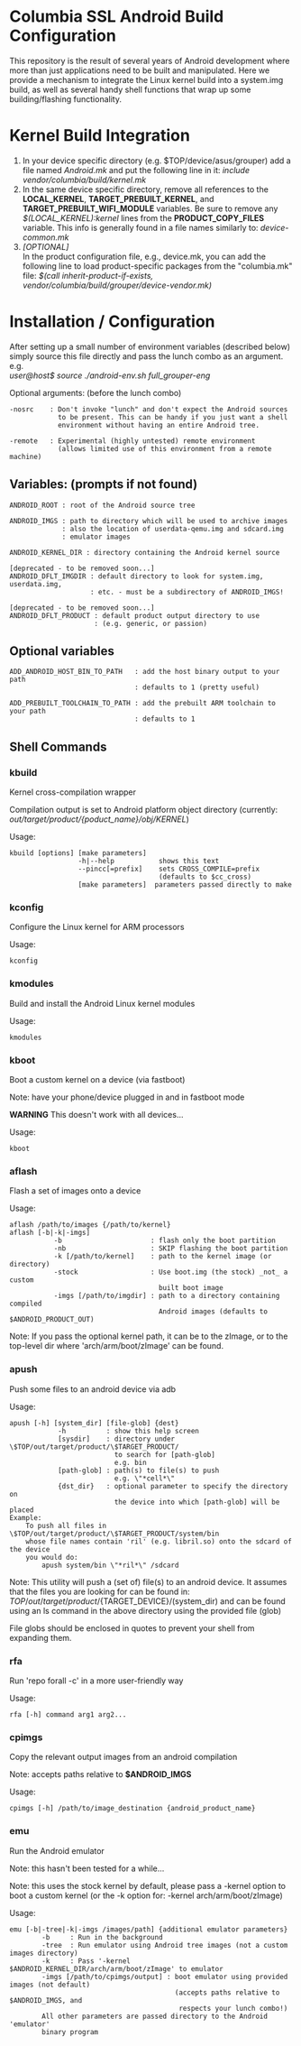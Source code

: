 Columbia SSL Android Build Configuration
==========
This repository is the result of several years of Android development where
more than just applications need to be built and manipulated. Here we provide
a mechanism to integrate the Linux kernel build into a system.img build, as
well as several handy shell functions that wrap up some building/flashing
functionality.

Kernel Build Integration
==========
1. In your device specific directory (e.g. $TOP/device/asus/grouper) add
a file named <em>Android.mk</em> and put the following line in it:
<em>include vendor/columbia/build/kernel.mk</em>
2. In the same device specific directory, remove all references to the
<b>LOCAL_KERNEL</b>, <b>TARGET_PREBUILT_KERNEL</b>, and
<b>TARGET_PREBUILT_WIFI_MODULE</b> variables. Be sure to remove any
<em>$(LOCAL_KERNEL):kernel</em> lines from the <b>PRODUCT_COPY_FILES</b>
variable. This info is generally found in a file names similarly to:
<em>device-common.mk</em>
3. <em>[OPTIONAL]</em><br>
In the product configuration file, e.g., device.mk, you can add the following
line to load product-specific packages from the "columbia.mk" file:
<em>$(call inherit-product-if-exists, vendor/columbia/build/grouper/device-vendor.mk)</em>

Installation / Configuration
==========
After setting up a small number of environment variables (described below)
simply source this file directly and pass the lunch combo as an argument.<br>
e.g.<br>
<em>user@host$ source ./android-env.sh full_grouper-eng</em>

Optional arguments: (before the lunch combo)

	-nosrc    : Don't invoke "lunch" and don't expect the Android sources
	            to be present. This can be handy if you just want a shell
	            environment without having an entire Android tree.
	
	-remote   : Experimental (highly untested) remote environment
	            (allows limited use of this environment from a remote machine)

Variables: (prompts if not found)
----------
	ANDROID_ROOT : root of the Android source tree
	
	ANDROID_IMGS : path to directory which will be used to archive images
	             : also the location of userdata-qemu.img and sdcard.img
	             : emulator images
	
	ANDROID_KERNEL_DIR : directory containing the Android kernel source

	[deprecated - to be removed soon...]
	ANDROID_DFLT_IMGDIR : default directory to look for system.img, userdata.img,
	                    : etc. - must be a subdirectory of ANDROID_IMGS!
	
	[deprecated - to be removed soon...]
	ANDROID_DFLT_PRODUCT : default product output directory to use
	                     : (e.g. generic, or passion)

Optional variables
----------
	ADD_ANDROID_HOST_BIN_TO_PATH   : add the host binary output to your path
	                               : defaults to 1 (pretty useful)
	
	ADD_PREBUILT_TOOLCHAIN_TO_PATH : add the prebuilt ARM toolchain to your path
	                               : defaults to 1

Shell Commands
----------

### kbuild
Kernel cross-compilation wrapper

Compilation output is set to Android platform object directory
(currently: <em>out/target/product/{poduct_name}/obj/KERNEL</em>)

Usage:

	kbuild [options] [make parameters]
	                 -h|--help           shows this text
	                 --pincc[=prefix]    sets CROSS_COMPILE=prefix
	                                     (defaults to $cc_cross)
	                 [make parameters]  parameters passed directly to make

### kconfig
Configure the Linux kernel for ARM processors

Usage:

	kconfig

### kmodules
Build and install the Android Linux kernel modules

Usage:

	kmodules

### kboot
Boot a custom kernel on a device (via fastboot)

Note: have your phone/device plugged in and in fastboot mode

<b>WARNING</b> This doesn't work with all devices...

Usage:

	kboot

### aflash
Flash a set of images onto a device

Usage:

	aflash /path/to/images {/path/to/kernel}
	aflash [-b|-k|-imgs]
	           -b                      : flash only the boot partition
	           -nb                     : SKIP flashing the boot partition
	           -k [/path/to/kernel]    : path to the kernel image (or directory)
	           -stock                  : Use boot.img (the stock) _not_ a custom
	                                     built boot image
	           -imgs [/path/to/imgdir] : path to a directory containing compiled
	                                     Android images (defaults to $ANDROID_PRODUCT_OUT)

Note: If you pass the optional kernel path, it can be to the zImage, or
to the top-level dir where 'arch/arm/boot/zImage' can be found.

### apush
Push some files to an android device via adb

Usage:

	apush [-h] [system_dir] [file-glob] {dest}
	            -h          : show this help screen
	            [sysdir]    : directory under \$TOP/out/target/product/\$TARGET_PRODUCT/
	                          to search for [path-glob]
	                          e.g. bin
	            [path-glob] : path(s) to file(s) to push
	                          e.g. \"*cell*\"
	            {dst_dir}   : optional parameter to specify the directory on
	                          the device into which [path-glob] will be placed
	Example:
	    To push all files in \$TOP/out/target/product/\$TARGET_PRODUCT/system/bin
	    whose file names contain 'ril' (e.g. libril.so) onto the sdcard of the device
	    you would do:
	        apush system/bin \"*ril*\" /sdcard

Note: This utility will push a (set of) file(s) to an android device.
It assumes that the files you are looking for can be found in:
$TOP/out/target/product/${TARGET_DEVICE}/(system_dir)
and can be found using an ls command in the above directory using
the provided file (glob)

File globs should be enclosed in quotes to prevent your shell
from expanding them.

### rfa
Run 'repo forall -c' in a more user-friendly way

Usage:

	rfa [-h] command arg1 arg2...

### cpimgs
Copy the relevant output images from an android compilation

Note: accepts paths relative to <b>$ANDROID_IMGS</b>

Usage:

	cpimgs [-h] /path/to/image_destination {android_product_name}

### emu
Run the Android emulator

Note: this hasn't been tested for a while...

Note: this uses the stock kernel by default, please pass a -kernel option
to boot a custom kernel (or the -k option for: -kernel arch/arm/boot/zImage)

Usage:

	emu [-b|-tree|-k|-imgs /images/path] {additional emulator parameters}
	        -b     : Run in the background
	        -tree  : Run emulator using Android tree images (not a custom images directory)
	        -k     : Pass '-kernel $ANDROID_KERNEL_DIR/arch/arm/boot/zImage' to emulator
	        -imgs [/path/to/cpimgs/output] : boot emulator using provided images (not default)
	                                         (accepts paths relative to $ANDROID_IMGS, and
	                                          respects your lunch combo!)
	        All other parameters are passed directory to the Android 'emulator'
	        binary program
	
